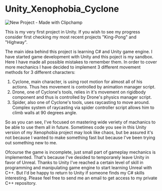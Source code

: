 # Unity_Xenophobia_Cyclone
![New Project - Made with Clipchamp](https://github.com/AlkatrazFromMajula/Xenophobia/assets/61757792/a17858ef-85d6-4aa1-9a76-fc9b51c97476)

This is my very first project in Unity. If you wish to see my progress consider first checking my most recent projects "King-Pong" and "Highway".

The main idea behind this project is learning C# and Unity game engine. I have started game development with Unity and this poject is my sandbox.
Here I have made all possible mistakes to remember them. In order to cover more mechanics I have decided to implement 3 different movement methods 
for 3 different characters:

  1) Cyclone, main character, is using root motion for almost all of his actions. Thus hes movement is controlled by animation manager script.
  2) Drone, one of Cyclone's tools, relies in it's movement on rigidbody component and thus is controlled by Drone's physics manager script.
  3) Spider, also one of Cyclone's tools, uses raycasting to move around. Complex system of raycasting via spider controller script allows him to climb walls at 90 degrees angle.

So as you can see, I've focused on mastering wide veriety of machanics to be able to use them all in future. Sometimes code you see in this Unity version of my Xenophobia project may look like chaos, but be assured it's not because I wanted to make something fast but because I've been trying out something new to me. 

Ofcourse the game is incomplete, just small part of gameplay mechanics is implemented. That's because I've desided to temporarely leave Unity in favor of Unreal. Thanks to Unity I've reached a certain level of skill in programming and manipulating game engine to start learning Unreal with C++. But I'd be happy to return to Unity if someone finds my C# skills interesting. Please feel free to send me an email to get access to my private C++ repository.
